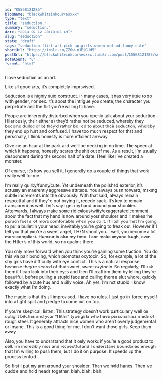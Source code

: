 ```yaml
---
id: "85568121285"
blogName: "blackwhiteinkcurvesxxx"
type: "text"
title: "seduction."
summary: "seduction."
date: "2014-05-12 23:13:05 GMT"
slug: "seduction"
state: "draft"
tags: "seduction,flirt,art,pick up,girls,women,method,funny,cute"
shortUrl: "https://tmblr.co/ZZ0w-n1FiGUd5"
postUrl: "https://blackwhiteinkcurvesxxx.tumblr.com/post/85568121285/seduction"
noteCount: "0"
format: "html"
---
```


I love seduction as an art.

Like all good arts, it’s completely improvised.

Seduction is a highly fluid construct. In many cases, it has very little to do with gender, nor sex. It’s about the intrigue you create; the character you perpetrate and the flirt you’re willing to have. 

People are inherently disturbed when you openly talk about your seduction. Hilariously, their either a) they’d rather not be seduced, whereby they become dulled or b) they’d rather be lied to about their seduction, whereby they end up hurt and confused. I have too much respect for that and personally, I think honesty is more efficient anyway.

Give me an hour at the park and we’ll be necking in no time. The speed at which it happens, honestly scares the shit out of me. As a result, I’m usually despondent during the second half of a date. I feel like I’ve created a monster.

Of course, it’s how you sell it. I generally do a couple of things that work really well for me.

I’m really quirky/funny/cute. Yet underneath the polished exterior, it’s actually an inherently aggressive attitude. You always push forward, making subtle increments into the obviously. With that said, always remain respectful and if they’re not buying it, recede back. It’s key to remain transparent as well. Let’s say I get my hand around your shoulder. Afterwards, I always make some ridiculous/witty/exaggerated comment about the fact that my hand is now around your shoulder and it makes the person feel a lot more comfortable when you do it. If I tell you that I’m going to put a bullet in your head, inevitably you’re going to freak out. However if I tell you that you’re a sweet angel, THEN shoot you… well, you become a lot more compliant. Humour is also my forte. I can make anyone laugh, even the Hitler’s of this world, so no qualms there.

You only move forward when you think you’re gaining some traction. You do this via pair bonding, which promotes oxytocin. So, for example, a lot of the shy girls have difficulty with eye contact. This is a natural response, because they’re scared of that sweet, sweet oxytocin. So regularly, I’ll ask them if I can look into their eyes and then I’ll reaffirm them by telling they’re beautiful, before pulling a stupid face and calling them a slut whore, quickly followed by a cute hug and a silly voice. Ah yes, I’m not stupid. I know exactly what I’m doing.

The magic is that it’s all improvised. I have no rules. I just go in, force myself into a tight spot and pledge to come out on top.

If you’re skeptical, listen. This strategy doesn’t work particularly well on uptight bitches and your “Hitler” type girls who have personalities made of rough steel. It generally attracts nice women who aren’t overly judgemental or insane. This is a good thing for me. I don’t want those girls. Keep them away.

Also, you have to understand that it only works if you’re a good product to sell. I’m incredibly nice and respectful and I understand boundaries enough that I’m willing to push them, but I do it on purpose. It speeds up the process tenfold.

So first I put my arm around your shoulder. Then we hold hands. Then we cuddle and hold heads together. blah. blah. blah.